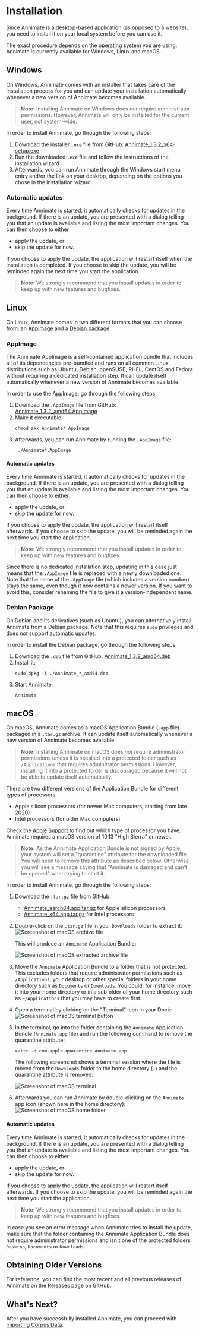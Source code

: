 # Installation

Since Annimate is a desktop-based application (as opposed to a website), you need to install it on your local system before you can use it.

The exact procedure depends on the operating system you are using. Annimate is currently available for Windows, Linux and macOS.

## Windows

On Windows, Annimate comes with an installer that takes care of the installation process for you and can update your installation automatically whenever a new version of Annimate becomes available.

> **Note:** Installing Annimate on Windows does _not_ require administrator permissions. However, Annimate will only be installed for the current user, not system-wide.

In order to install Annimate, go through the following steps:

1. Download the installer `.exe` file from GitHub: [Annimate_1.3.2_x64-setup.exe][1]
2. Run the downloaded `.exe` file and follow the instructions of the installation wizard
3. Afterwards, you can run Annimate through the Windows start menu entry and/or the link on your desktop, depending on the options you chose in the installation wizard

### Automatic updates

Every time Annimate is started, it automatically checks for updates in the background. If there is an update, you are presented with a dialog telling you that an update is available and listing the most important changes. You can then choose to either

- apply the update, or
- skip the update for now.

If you choose to apply the update, the application will restart itself when the installation is completed. If you choose to skip the update, you will be reminded again the next time you start the application.

> **Note:** We strongly recommend that you install updates in order to keep up with new features and bugfixes.

## Linux

On Linux, Annimate comes in two different formats that you can choose from: an [AppImage](https://appimage.org/) and a [Debian package](<https://en.wikipedia.org/wiki/Deb_(file_format)>).

### AppImage

The Annimate AppImage is a self-contained application bundle that includes all of its dependencies pre-bundled and runs on all common Linux distributions such as Ubuntu, Debian, openSUSE, RHEL, CentOS and Fedora without requiring a dedicated installation step. It can update itself automatically whenever a new version of Annimate becomes available.

In order to use the AppImage, go through the following steps:

1. Download the `.AppImage` file from GitHub: [Annimate_1.3.2_amd64.AppImage][2]
2. Make it executable:
   ```shell
   chmod a+x Annimate*.AppImage
   ```
3. Afterwards, you can run Annimate by running the `.AppImage` file:
   ```shell
    ./Annimate*.AppImage
   ```

#### Automatic updates

Every time Annimate is started, it automatically checks for updates in the background. If there is an update, you are presented with a dialog telling you that an update is available and listing the most important changes. You can then choose to either

- apply the update, or
- skip the update for now.

If you choose to apply the update, the application will restart itself afterwards. If you choose to skip the update, you will be reminded again the next time you start the application.

> **Note:** We strongly recommend that you install updates in order to keep up with new features and bugfixes.

Since there is no dedicated installation step, updating in this case just means that the `.AppImage` file is replaced with a newly downloaded one. Note that the name of the `.AppImage` file (which includes a version number) stays the same, even though it now contains a newer version. If you want to avoid this, consider renaming the file to give it a version-independent name.

### Debian Package

On Debian and its derivatives (such as Ubuntu), you can alternatively install Annimate from a Debian package. Note that this requires `sudo` privileges and does _not_ support automatic updates.

In order to install the Debian package, go through the following steps:

1. Download the `.deb` file from GitHub: [Annimate_1.3.2_amd64.deb][3]
2. Install it:
   ```shell
   sudo dpkg -i ./Annimate_*_amd64.deb
   ```
3. Start Annimate:
   ```shell
   Annimate
   ```

## macOS

On macOS, Annimate comes as a macOS Application Bundle (`.app` file) packaged in a `.tar.gz` archive. It can update itself automatically whenever a new version of Annimate becomes available.

> **Note:** Installing Annimate on macOS does _not_ require administrator permissions unless it is installed into a protected folder such as `/Applications` that requires adminitrator permissions. However, installing it into a protected folder is discouraged because it will not be able to update itself automatically.

There are two different versions of the Application Bundle for different types of processors:

- Apple silicon processors (for newer Mac computers, starting from late 2020)
- Intel processors (for older Mac computers)

Check the [Apple Support](https://support.apple.com/en-us/116943) to find out which type of processor you have. Annimate requires a macOS version of 10.13 "High Sierra" or newer.

> **Note:** As the Annimate Application Bundle is not signed by Apple, your system will set a "quarantine" attribute for the downloaded file. You will need to remove this attribute as described below. Otherwise you will see a message saying that "Annimate is damaged and can't be opened" when trying to start it.

In order to install Annimate, go through the following steps:

1. Download the `.tar.gz` file from GitHub:
   - [Annimate_aarch64.app.tar.gz][4] for Apple silicon processors
   - [Annimate_x64.app.tar.gz][5] for Intel processors
2. Double-click on the `.tar.gz` file in your `Downloads` folder to extract it:
   ![Screenshot of macOS archive file](img/macos-archive.png)

   This will produce an `Annimate` Application Bundle:

   ![Screenshot of macOS extracted archive file](img/macos-extracted.png)

3. Move the `Annimate` Application Bundle to a folder that is not protected. This excludes folders that require administrator permissions such as `/Applications`, your desktop or other special folders in your home directory such as `Documents` or `Downloads`. You could, for instance, move it into your home directory or in a subfolder of your home directory such as `~/Applications` that you may have to create first.

4. Open a terminal by clicking on the "Terminal" icon in your Dock:
   ![Screenshot of macOS terminal button](img/macos-terminal-button.png)

5. In the terminal, go into the folder containing the `Annimate` Application Bundle (`Annimate.app` file) and run the following command to remove the quarantine attribute:

   ```shell
   xattr -d com.apple.quarantine Annimate.app
   ```

   The following screenshot shows a terminal session where the file is moved from the `Downloads` folder to the home directory (`~`) and the quarantine attribute is removed:

   ![Screenshot of macOS terminal](img/macos-terminal.png)

6. Afterwards you can run Annimate by double-clicking on the `Annimate` app icon (shown here in the home directory):
   ![Screenshot of macOS home folder](img/macos-home.png)

#### Automatic updates

Every time Annimate is started, it automatically checks for updates in the background. If there is an update, you are presented with a dialog telling you that an update is available and listing the most important changes. You can then choose to either

- apply the update, or
- skip the update for now.

If you choose to apply the update, the application will restart itself afterwards. If you choose to skip the update, you will be reminded again the next time you start the application.

> **Note:** We strongly recommend that you install updates in order to keep up with new features and bugfixes.

In case you see an error message when Annimate tries to install the update, make sure that the folder containing the Annimate Application Bundle does not require administrator permissions and isn't one of the protected folders `Desktop`, `Documents` or `Downloads`.

## Obtaining Older Versions

For reference, you can find the most recent and all previous releases of Annimate on the [Releases](https://github.com/matthias-stemmler/annimate/releases) page on GitHub.

[1]: https://github.com/matthias-stemmler/annimate/releases/download/v1.3.2/Annimate_1.3.2_x64-setup.exe
[2]: https://github.com/matthias-stemmler/annimate/releases/download/v1.3.2/Annimate_1.3.2_amd64.AppImage
[3]: https://github.com/matthias-stemmler/annimate/releases/download/v1.3.2/Annimate_1.3.2_amd64.deb
[4]: https://github.com/matthias-stemmler/annimate/releases/download/v1.3.2/Annimate_aarch64.app.tar.gz
[5]: https://github.com/matthias-stemmler/annimate/releases/download/v1.3.2/Annimate_x64.app.tar.gz

## What's Next?

After you have successfully installed Annimate, you can proceed with [Importing Corpus Data](import.md).
